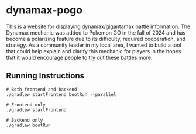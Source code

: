 # dynamax-pogo
This is a website for displaying dynamax/gigantamax battle information. The Dynamax mechanic was added to Pokemon GO in the fall of 2024 and has become a polarizing feature due to its difficulty, required cooperation, and strategy. As a community leader in my local area, I wanted to build a tool that could help explain and clarify this mechanic for players in the hopes that it would encourage people to try out these battles more.

## Running Instructions
```
# Both frontend and backend
./gradlew startFrontend bootRun --parallel

# Frontend only
./gradlew startFrontend

# Backend only
./gradlew bootRun
```